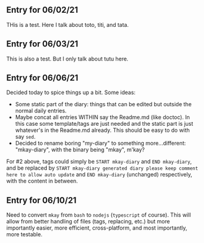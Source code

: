 
[//]: # (DO NOT EDIT THIS FILE. Its content is automatically generated from other files.)

## Entry for 06/02/21

THis is a test.
Here I talk about toto, titi, and tata.
## Entry for 06/03/21

This is also a test. But I only talk about tutu here.
## Entry for 06/06/21

Decided today to spice things up a bit.
Some ideas:

- Some static part of the diary: things that can be edited but outside the normal daily entries.
- Maybe concat all entries WITHIN say the Readme.md (like doctoc). In this case some template/tags are just needed and the static part is just whatever's in the Readme.md already. This should be easy to do with say `sed`.
- Decided to rename boring "my-diary" to something more...different: "mkay-diary", with the binary being "mkay", m'kay?

For #2 above, tags could simply be `START mkay-diary` and `END mkay-diary`, and be replaced by `START mkay-diary generated diary please keep comment here to allow auto update` and `END mkay-diary` (unchanged) respectively, with the content in between.
## Entry for 06/10/21

Need to convert `mkay` from `bash` to `nodejs` (`typescript` of course).
This will allow from better handling of files (tags, replacing, etc.) but more importantly easier, more efficient, cross-platform, and most importantly, more testable.
